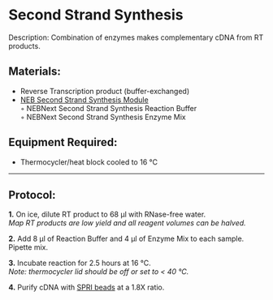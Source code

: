 Second Strand Synthesis
================================================================================
Description: Combination of enzymes makes complementary cDNA from RT products.

Materials:
--------------------------------------------------------------------------------
  * Reverse Transcription product (buffer-exchanged)
  * [NEB Second Strand Synthesis Module](https://www.neb.com/products/e6111-nebnext-ultra-ii-non-directional-rna-second-strand-synthesis-module#Product%20Information)  
    ◦ NEBNext Second Strand Synthesis Reaction Buffer  
    ◦ NEBNext Second Strand Synthesis Enzyme Mix  

Equipment Required:
--------------------------------------------------------------------------------
  * Thermocycler/heat block cooled to 16 °C
  
___
Protocol:
--------------------------------------------------------------------------------
**1.** On ice, dilute RT product to 68 µl with RNase-free water.<br/>
_Map RT products are low yield and all reagent volumes can be halved._

**2.** Add 8 µl of Reaction Buffer and 4 µl of Enzyme Mix to each sample.<br/>
Pipette mix.
 
**3.** Incubate reaction for 2.5 hours at 16 °C.<br/>
_Note: thermocycler lid should be off or set to < 40 °C._

**4.** Purify cDNA with [SPRI beads](./SPRI-beads.md) at a 1.8X ratio.

  
<!-- The text below creates dropdown lists for links to next steps or hyperlinks -->

